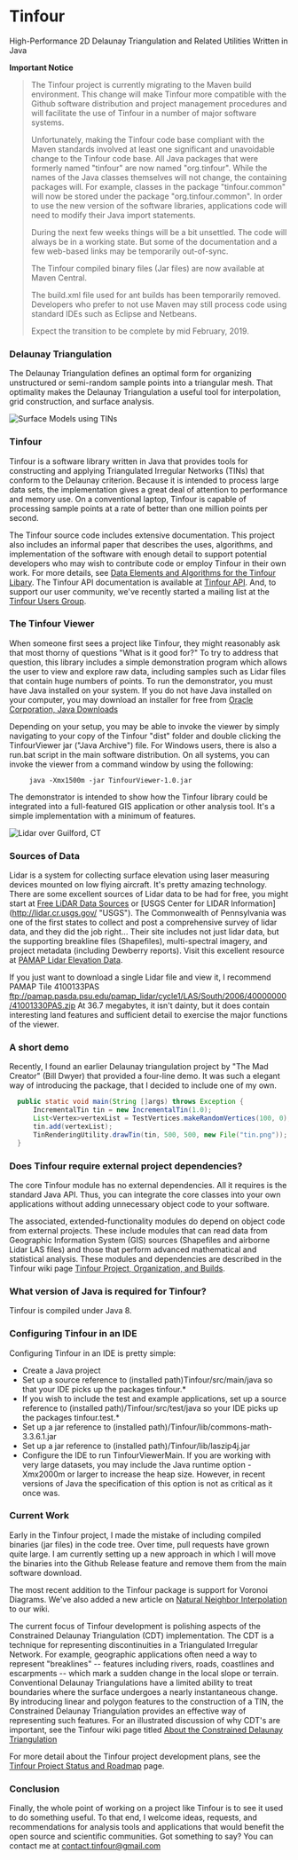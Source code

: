 Tinfour
========

High-Performance 2D Delaunay Triangulation and Related Utilities Written in Java

**Important Notice**

> The Tinfour project is currently migrating to the Maven build environment.
> This change will make Tinfour more compatible with the Github software distribution
> and project management procedures and will facilitate the use of Tinfour in
> a number of major software systems. 
>  
> Unfortunately, making the Tinfour code base compliant with the Maven standards
> involved at least one significant and unavoidable change to the Tinfour code base.
> All Java packages that were formerly named "tinfour" are now named "org.tinfour".
> While the names of the Java classes themselves will not change, the containing packages
> will. For example, classes in the package "tinfour.common" will now be stored
> under the package "org.tinfour.common".  In order to use the new version of the software
> libraries, applications code will need to modify their Java import statements.
> 
> During the next few weeks things will be a bit unsettled. The code will always be in a working state.
> But some of the documentation and a few web-based links may be temporarily out-of-sync.
>
> The Tinfour compiled binary files (Jar files) are now available at Maven Central.
> 
> The build.xml file used for ant builds has been temporarily removed. Developers who prefer 
> to not use Maven may still process code using standard IDEs such as Eclipse and Netbeans.
> 
> Expect the transition to be complete by mid February, 2019.


### Delaunay Triangulation ###
The Delaunay Triangulation defines an optimal form for organizing unstructured or semi-random
sample points into a triangular mesh. That optimality makes the Delaunay Triangulation
a useful tool for interpolation, grid construction, and surface analysis.  

![Surface Models using TINs](doc/images/TwoTins.png "Surface Models using TINs")

### Tinfour ###
Tinfour is a software library written in Java that provides tools for constructing 
and applying Triangulated Irregular Networks (TINs) that conform to the Delaunay
criterion. Because it is intended to process large data sets,
the implementation gives a great deal of attention to performance and
memory use. On a conventional laptop, Tinfour is capable of processing sample
points at a rate of better than one million points per second.

The Tinfour source code includes extensive documentation. This project also includes
an informal paper that describes the uses, algorithms, and implementation
of the software with enough detail to support potential developers 
who may wish to contribute code or employ Tinfour in their own work. For more details, see
[Data Elements and Algorithms for the Tinfour Libary](http://gwlucastrig.github.io/Tinfour/doc/TinfourAlgorithmsAndDataElements.pdf "Data Elements and Algorithms").
The Tinfour API documentation is available at [Tinfour API](http://gwlucastrig.github.io/Tinfour/doc/javadoc/ "Javadoc for Tinfour API").
And, to support our user community, we've recently started a mailing list at the [Tinfour Users Group](https://groups.google.com/forum/#!forum/tinfour-users-group). 

### The Tinfour Viewer ###
When someone first sees a project like Tinfour, they might reasonably ask
that most thorny of questions "What is it good for?"  To try to address that question,
this library includes a simple demonstration program which allows the user to view
and explore raw data, including samples such as Lidar files that contain
huge numbers of points. To run the demonstrator, you must have Java installed
on your system.  If you do not have Java installed on your computer, you may
download an installer for free from 
[Oracle Corporation, Java Downloads](https://java.com/en/download/ "Java downloads from Oracle")

Depending on your setup, you may be able to invoke the viewer
by simply navigating to your copy of the Tinfour "dist" folder and double clicking
the TinfourViewer jar ("Java Archive") file.  For Windows users, there is also a 
run.bat script in the main software distribution. On all systems, you can invoke the viewer
from a command window by using the following:
```
     java -Xmx1500m -jar TinfourViewer-1.0.jar
```
The demonstrator is intended to show how the Tinfour library could be integrated
into a full-featured GIS application or other analysis tool. It's a simple
implementation with a minimum of features. 

![Lidar over Guilford, CT](doc/images/TinfourViewerGuilford.jpg "Lidar over Guilford, CT")

### Sources of Data ###
Lidar is a system for collecting surface elevation using laser measuring devices
mounted on low flying aircraft. It's pretty amazing technology.
There are some excellent sources of Lidar data to be had for free, you might start at 
[Free LiDAR Data Sources](http://gisgeography.com/top-6-free-lidar-data-sources/ "Gis Geography")
or [USGS Center for LIDAR Information] (http://lidar.cr.usgs.gov/ "USGS").
The Commonwealth of Pennsylvania was one of the first states to collect and post
a comprehensive survey of lidar data, and they did the job right... Their site includes 
not just lidar data, but the supporting breakline files (Shapefiles), multi-spectral imagery,
and project metadata (including Dewberry reports). Visit this excellent resource at
[PAMAP Lidar Elevation Data]( http://www.dcnr.state.pa.us/topogeo/pamap/lidar/index.htm "PAMAP Lidar Elevation Data").

If you just want to download a single Lidar file and view it, I recommend PAMAP Tile 4100133PAS
ftp://pamap.pasda.psu.edu/pamap_lidar/cycle1/LAS/South/2006/40000000/41001330PAS.zip
At 36.7 megabytes, it isn't dainty, but it does contain interesting land features and sufficient
detail to exercise the major functions of the viewer.

### A short demo ###
Recently, I found an earlier Delaunay triangulation project by "The Mad Creator" (Bill Dwyer)
that provided a four-line demo. It was such a elegant way of introducing the package,
that I decided to include one of my own.


```Java
  public static void main(String []args) throws Exception {
      IncrementalTin tin = new IncrementalTin(1.0);
      List<Vertex>vertexList = TestVertices.makeRandomVertices(100, 0);
      tin.add(vertexList);
      TinRenderingUtility.drawTin(tin, 500, 500, new File("tin.png"));
  }
``` 


### Does Tinfour require external project dependencies? ###
The core Tinfour module has no external dependencies. All it requires
is the standard Java API. Thus, you can integrate the core classes
into your own applications without adding unnecessary object code to
your software.

The associated, extended-functionality modules do depend on object code from external projects.
These include modules that can read data from Geographic Information System (GIS) sources
(Shapefiles and airborne Lidar LAS files) and those that perform advanced mathematical
and statistical analysis. These modules and dependencies are described in the Tinfour wiki page
[Tinfour Project, Organization, and Builds](https://github.com/gwlucastrig/Tinfour/wiki/Tinfour-Project-Organization-Builds-and-Dependencies).


### What version of Java is required for Tinfour? ###
Tinfour is compiled under Java 8.   

### Configuring Tinfour in an IDE ###
Configuring Tinfour in an IDE is pretty simple:
 * Create a Java project
 * Set up a source reference to (installed path)Tinfour/src/main/java
   so that your IDE picks up the packages tinfour.*
 * If you wish to include the test and example applications, 
   set up a source reference to (installed path)/Tinfour/src/test/java
   so your IDE picks up the packages tinfour.test.*
 * Set up a jar reference to (installed path)/Tinfour/lib/commons-math-3.3.6.1.jar
 * Set up a jar reference to (installed path)/Tinfour/lib/laszip4j.jar
 * Configure the IDE to run TinfourViewerMain.  If you are working with very
   large datasets, you may include the Java runtime option -Xmx2000m or larger
   to increase the heap size.  However, in recent versions of Java the specification
   of this option is not as critical as it once was.
 
### Current Work ###
Early in the Tinfour project, I made the mistake of including
compiled binaries (jar files) in the code tree.  Over time, pull requests have grown
quite large. I am currently setting up a new approach in which I will move
the binaries into the Github Release feature and remove them from the main software
download.

The most recent addition to the Tinfour package is support for Voronoi Diagrams.
We've also added a new article on [Natural Neighbor Interpolation](https://github.com/gwlucastrig/Tinfour/wiki/Introduction-to-Natural-Neighbor-Interpolation)
to our wiki.

The current focus of Tinfour development is polishing aspects
of the Constrained Delaunay Triangulation (CDT) implementation. The CDT
is a technique for representing discontinuities in a Triangulated Irregular Network.
For example, geographic applications often need a way to represent "breaklines" -- features including
rivers, roads, coastlines and escarpments -- which mark a sudden change in
the local slope or terrain. Conventional Delaunay Triangulations
have a limited ability to treat boundaries where the surface undergoes a
nearly instantaneous change.  By introducing linear and polygon features to
the construction of a TIN, the Constrained Delaunay Triangulation provides
an effective way of representing such features. For an illustrated discussion
of why CDT's are important, see the Tinfour wiki page titled
[About the Constrained Delaunay Triangulation](https://github.com/gwlucastrig/Tinfour/wiki/About-the-Constrained-Delaunay-Triangulation "About the Constrained Delaunay Triangulation")

For more detail about the Tinfour project development plans, see the
[Tinfour Project Status and Roadmap](https://github.com/gwlucastrig/Tinfour/wiki/Tinfour-Project-Roadmap) page.
 
 
### Conclusion ###
Finally, the whole point of working on a project like Tinfour is to see 
it used to do something useful. To that end, I welcome ideas, requests, and
recommendations for analysis tools and applications that would
benefit the open source and scientific communities. Got something
to say? You can contact me at <contact.tinfour@gmail.com>
 
